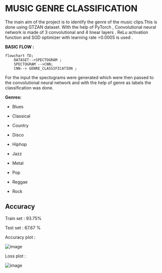 # MUSIC GENRE CLASSIFICATION


The main aim of the project is to identify the genre of the music clips.This is done using GTZAN dataset. With the help of PyTorch , Convolutional neural network is made of 3 convolutional and 4 linear layers . ReLu activation function and SGD optimizer with learning rate =0.0005 is used .

**BASIC FLOW :**


```mermaid
flowchart TD;
    DATASET-->SPECTOGRAM ;
    SPECTOGRAM -->CNN;
    CNN--> GENRE_CLASSIFICATION ;
```


For the input the spectograms were generated which were then passed to the convolutional neural network and with the help of genre as labels the classification was done.

**Genres:**

- Blues

- Classical

- Country

* Disco

* Hiphop

* Jazz

* Metal

* Pop

* Reggae

* Rock


## Accuracy 


Train set : 93.75%


Test set : 67.67 %


Accuracy plot :

![image](https://user-images.githubusercontent.com/109482222/197410663-0874bc0d-75a4-482b-a3a3-3876b5b1405e.png)




Loss plot :

![image](https://user-images.githubusercontent.com/109482222/197410719-d95dba07-720d-4ab5-9b11-086ce626f681.png)
